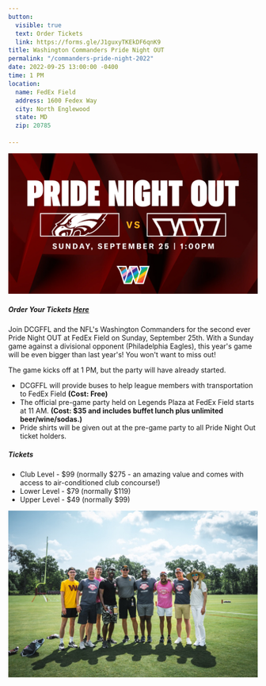 ```yaml
---
button:
  visible: true
  text: Order Tickets
  link: https://forms.gle/J1guxyTKEkDF6qnK9
title: Washington Commanders Pride Night OUT
permalink: "/commanders-pride-night-2022"
date: 2022-09-25 13:00:00 -0400
time: 1 PM
location:
  name: FedEx Field
  address: 1600 Fedex Way
  city: North Englewood
  state: MD
  zip: 20785

---
```

![](/img/pride-header.webp)

##### Order Your Tickets [Here](https://forms.gle/J1guxyTKEkDF6qnK9 "https://forms.gle/J1guxyTKEkDF6qnK9")

Join DCGFFL and the NFL's Washington Commanders for the second ever Pride Night OUT at FedEx Field on Sunday, September 25th. With a Sunday game against a divisional opponent (Philadelphia Eagles), this year's game will be even bigger than last year's! You won't want to miss out!

The game kicks off at 1 PM, but the party will have already started.

* DCGFFL will provide buses to help league members with transportation to FedEx Field **(Cost: Free)**
* The official pre-game party held on Legends Plaza at FedEx Field starts at 11 AM. **(Cost: $35 and includes buffet lunch plus unlimited beer/wine/sodas.)**
* Pride shirts will be given out at the pre-game party to all Pride Night Out ticket holders.

##### Tickets

* Club Level - $99 (normally $275 - an amazing value and comes with access to air-conditioned club concourse!)
* Lower Level - $79 (normally $119)
* Upper Level - $49 (normally $99)

![](/img/microsoftteams-image.png)
